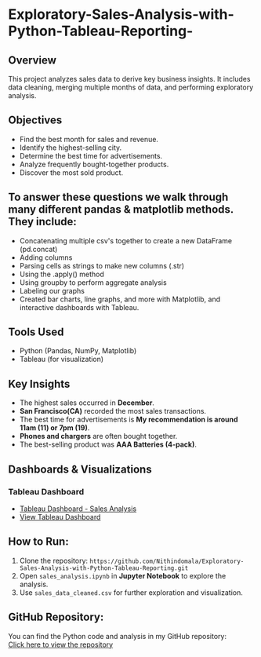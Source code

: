 # Exploratory-Sales-Analysis-with-Python-Tableau-Reporting-

## Overview  
This project analyzes sales data to derive key business insights. It includes data cleaning, merging multiple months of data, and performing exploratory analysis.  

## Objectives  
- Find the best month for sales and revenue.  
- Identify the highest-selling city.  
- Determine the best time for advertisements.  
- Analyze frequently bought-together products.  
- Discover the most sold product.  

## To answer these questions we walk through many different pandas & matplotlib methods. They include:
- Concatenating multiple csv's together to create a new DataFrame (pd.concat)
- Adding columns
- Parsing cells as strings to make new columns (.str)
- Using the .apply() method
- Using groupby to perform aggregate analysis
- Labeling our graphs
- Created bar charts, line graphs, and more with Matplotlib, and interactive dashboards with Tableau.

## Tools Used  
- Python (Pandas, NumPy, Matplotlib)  
- Tableau (for visualization)  

## Key Insights  
- The highest sales occurred in **December**.  
- **San Francisco(CA)** recorded the most sales transactions.  
- The best time for advertisements is **My recommendation is around 11am (11) or 7pm (19)**.  
- **Phones and chargers** are often bought together.  
- The best-selling product was **AAA Batteries (4-pack)**.  

## Dashboards & Visualizations

### Tableau Dashboard  
- [Tableau Dashboard - Sales Analysis](https://github.com/Nithindomala/-Exploratory-Sales-Analysis-with-Python-Tableau-Reporting-/blob/main/Screenshot%202025-02-11%20193928.png)  
- [View Tableau Dashboard](https://public.tableau.com/views/SalesAnalysisDashboard_17392852221540/SalesAnalysisDashboard?:language=en-US&publish=yes&:sid=&:redirect=auth&:display_count=n&:origin=viz_share_link)

## How to Run:
1. Clone the repository:
   `https://github.com/Nithindomala/Exploratory-Sales-Analysis-with-Python-Tableau-Reporting.git`
2. Open `sales_analysis.ipynb` in **Jupyter Notebook** to explore the analysis.
3. Use `sales_data_cleaned.csv` for further exploration and visualization.

## GitHub Repository:
You can find the Python code and analysis in my GitHub repository:  
[Click here to view the repository](https://github.com/Nithindomala)

